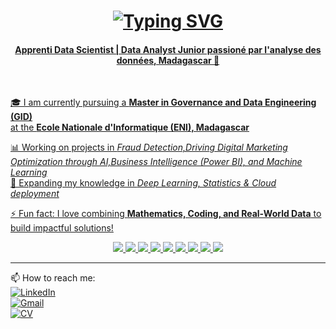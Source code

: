 <h1 align="center">
  <a href="https://git.io/typing-svg">
    <img
      src="https://readme-typing-svg.demolab.com
font=Fira+Code&pause=1000&color=3024F7&center=true&vCenter=true&width=500&lines=Hi+there!+%F0%9F%91%8B;I'm+Rojo;Data+Scientist+Apprentice+%7C+ML+%7C+BI;Python+%7C+R+%7C+SQL;Passionate+about+Data+analysis+AI+%26+Analytics"
      alt="Typing SVG"
  </a>

</h1>

<h4 align="center">Apprenti Data Scientist | Data Analyst Junior passioné par l'analyse des données, Madagascar 🚀</h4>
</br>

🎓 I am currently pursuing a **Master in Governance and Data Engineering (GID)**  
at the **Ecole Nationale d'Informatique (ENI), Madagascar**  

📊 Working on projects in *Fraud Detection,Driving Digital Marketing Optimization through AI,Business Intelligence (Power BI), and Machine Learning*  
📖 Expanding my knowledge in *Deep Learning, Statistics & Cloud deployment*  

⚡ Fun fact: I love combining **Mathematics, Coding, and Real-World Data** to build impactful solutions!  

<p align="center">
  <a href="#">
<img src="https://img.shields.io/badge/Python-3776AB?style=for-the-badge&logo=python&logoColor=white"/>
<img src="https://img.shields.io/badge/R-276DC3?style=for-the-badge&logo=r&logoColor=white"/>
<img src="https://img.shields.io/badge/PowerBI-F2C811?style=for-the-badge&logo=powerbi&logoColor=black"/>
<img src="https://img.shields.io/badge/MySQL-4479A1?style=for-the-badge&logo=mysql&logoColor=white"/>
<img src="https://img.shields.io/badge/PostgreSQL-316192?style=for-the-badge&logo=postgresql&logoColor=white"/>
<img src="https://img.shields.io/badge/Linux-FCC624?style=for-the-badge&logo=linux&logoColor=black"/>
<img src="https://img.shields.io/badge/Ubuntu-E95420?style=for-the-badge&logo=ubuntu&logoColor=white"/>
<img src="https://img.shields.io/badge/VSCode-0078D4?style=for-the-badge&logo=visual%20studio%20code&logoColor=white"/>
<img src="https://img.shields.io/badge/Git-F05032?style=for-the-badge&logo=git&logoColor=white"/>
  </a>  
</p>

---

📫 How to reach me:  
[![LinkedIn](https://img.shields.io/badge/LinkedIn-0A66C2?style=for-the-badge&logo=linkedin&logoColor=white)](https://www.linkedin.com/in/rojo-leon-narindranjanahary-989188277)  
[![Gmail](https://img.shields.io/badge/Gmail-D14836?style=for-the-badge&logo=gmail&logoColor=white)](mailto:rujleon@gmail.com)  
[![CV](https://img.shields.io/badge/My%20CV-2E86C1?style=for-the-badge&logo=readthedocs&logoColor=white)](https://cvdesignr.com/p/686cb788c97d1)  
